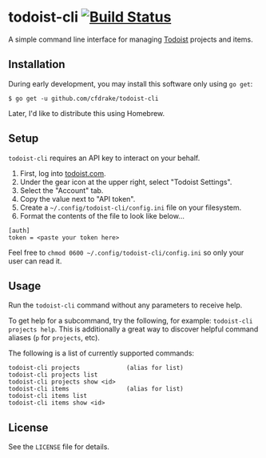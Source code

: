 # todoist-cli [![Build Status](https://travis-ci.org/cfdrake/todoist-cli.svg?branch=master)](https://travis-ci.org/cfdrake/todoist-cli)

A simple command line interface for managing [Todoist](http://todoist.com) projects and items.

## Installation

During early development, you may install this software only using `go get`:

    $ go get -u github.com/cfdrake/todoist-cli

Later, I'd like to distribute this using Homebrew.

## Setup

`todoist-cli` requires an API key to interact on your behalf.

1. First, log into [todoist.com](http://todoist.com).
2. Under the gear icon at the upper right, select "Todoist Settings".
3. Select the "Account" tab.
4. Copy the value next to "API token".
5. Create a `~/.config/todoist-cli/config.ini` file on your filesystem.
6. Format the contents of the file to look like below...

```
[auth]
token = <paste your token here>
```

Feel free to `chmod 0600 ~/.config/todoist-cli/config.ini` so only your user can read it.

## Usage

Run the `todoist-cli` command without any parameters to receive help.

To get help for a subcommand, try the following, for example: `todoist-cli projects help`. This is
additionally a great way to discover helpful command aliases (`p` for `projects`, etc).

The following is a list of currently supported commands:

```
todoist-cli projects             (alias for list)
todoist-cli projects list
todoist-cli projects show <id>
todoist-cli items                (alias for list)
todoist-cli items list
todoist-cli items show <id>
```

## License

See the `LICENSE` file for details.

